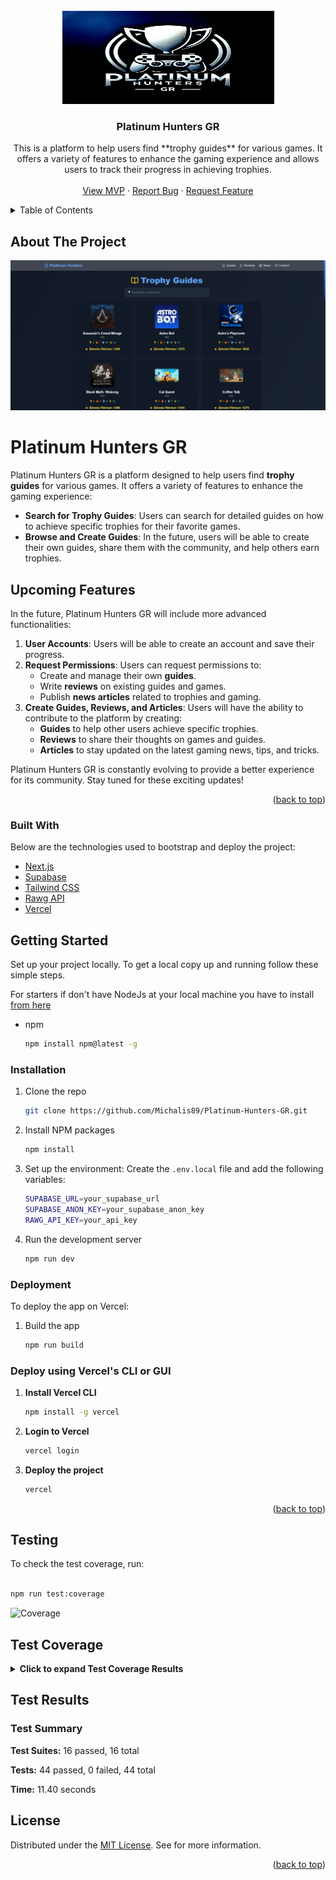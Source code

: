 <div id="top"></div>

<!-- PROJECT LOGO -->
<br />
<div align="center">
    <img src="assets/platinum-hunters-gr.png" alt="Logo" width="339" height="149">

  <h3 align="center">Platinum Hunters GR</h3>

  <p align="center">
    This is a platform to help users find **trophy guides** for various games. It offers a variety of features to enhance the gaming experience and allows users to track their progress in achieving trophies.
    <br />
    <br />
    <a href="https://platinum-hunters-gr.vercel.app/" target="_blank">View MVP</a>
    ·
    <a href="https://platinum-hunters-gr.vercel.app/pages/contact">Report Bug</a>
    ·
    <a href="https://github.com/Michalis89/Platinum-Hunters-GR/issues">Request Feature</a>
  </p>
</div>

<!-- TABLE OF CONTENTS -->
<details>
  <summary>Table of Contents</summary>
  <ol>
    <li>
      <a href="#about-the-project">About The Project</a>
      <ul>
        <li><a href="#built-with">Built With</a></li>
      </ul>
    </li>
    <li>
      <a href="#getting-started">Getting Started</a>
      <ul>
        <li><a href="#installation">Installation</a></li>
        <li><a href="#deployment">Deployment</a></li>
      </ul>
    </li>
    <li><a href="#api-usage">API</a></li>
    <li><a href="#license">License</a></li>
  </ol>
</details>

<!-- ABOUT THE PROJECT -->

## About The Project

<div id="about-the-project"></div>

[![Product Name Screen Shot][product-screenshot]](https://platinum-hunters-gr.vercel.app/pages/guide)

# Platinum Hunters GR

Platinum Hunters GR is a platform designed to help users find **trophy guides** for various games. It offers a variety of features to enhance the gaming experience:

- **Search for Trophy Guides**: Users can search for detailed guides on how to achieve specific trophies for their favorite games.
- **Browse and Create Guides**: In the future, users will be able to create their own guides, share them with the community, and help others earn trophies.

## Upcoming Features

In the future, Platinum Hunters GR will include more advanced functionalities:

1. **User Accounts**: Users will be able to create an account and save their progress.
2. **Request Permissions**: Users can request permissions to:
   - Create and manage their own **guides**.
   - Write **reviews** on existing guides and games.
   - Publish **news articles** related to trophies and gaming.
3. **Create Guides, Reviews, and Articles**: Users will have the ability to contribute to the platform by creating:
   - **Guides** to help other users achieve specific trophies.
   - **Reviews** to share their thoughts on games and guides.
   - **Articles** to stay updated on the latest gaming news, tips, and tricks.

Platinum Hunters GR is constantly evolving to provide a better experience for its community. Stay tuned for these exciting updates!

<p align="right">(<a href="#top">back to top</a>)</p>

### Built With

<div id="built-with"></div>

Below are the technologies used to bootstrap and deploy the project:

- [Next.js](https://nextjs.org/)
- [Supabase](https://supabase.io/)
- [Tailwind CSS](https://tailwindcss.com/)
- [Rawg API](https://rawg.io/apidocs)
- [Vercel](https://vercel.com/)

<!-- GETTING STARTED -->

## Getting Started

<div id="getting-started"></div>

Set up your project locally.
To get a local copy up and running follow these simple steps.

For starters if don't have NodeJs at your local machine you have to install <a href="https://nodejs.org/en/download/">from here</a>

- npm

  ```sh
  npm install npm@latest -g

  ```

### Installation

<div id="installation"></div>

1. Clone the repo

   ```sh
   git clone https://github.com/Michalis89/Platinum-Hunters-GR.git

   ```

2. Install NPM packages

   ```sh
   npm install

   ```

3. Set up the environment:
   Create the `.env.local` file and add the following variables:

   ```sh
   SUPABASE_URL=your_supabase_url
   SUPABASE_ANON_KEY=your_supabase_anon_key
   RAWG_API_KEY=your_api_key

   ```

4. Run the development server

   ```sh
   npm run dev

   ```

### Deployment

<div id="deployment"></div>

To deploy the app on Vercel:

1. Build the app

   ```sh
   npm run build

   ```

### Deploy using Vercel's CLI or GUI

1. **Install Vercel CLI**

   ```sh
   npm install -g vercel

   ```

2. **Login to Vercel**

   ```sh
   vercel login

   ```

3. **Deploy the project**

   ```sh
   vercel

   ```

  <p align="right">(<a href="#top">back to top</a>)</p>

## Testing

To check the test coverage, run:

```sh

npm run test:coverage

```

![Coverage](https://coveralls.io/repos/github/Michalis89/Platinum-Hunters-GR/badge.svg?branch=develop)

## Test Coverage


<details id="results">
  <summary><strong>Click to expand Test Coverage Results</strong></summary>
  <div>
    <table>
      <tr><th>File</th><th>% Stmts</th><th>% Branch</th><th>% Funcs</th><th>% Lines</th><th>Uncovered Line #s</th></tr>
      <tr>
        <td><strong>All files</strong></td>
        <td><span style="color: red;">14.54%</span></td>
        <td><span style="color: orange;">53.19%</span></td>
        <td><span style="color: red;">26.67%</span></td>
        <td><span style="color: red;">14.54%</span></td>
        <td>-</td>
      </tr>
<tr>
<td>src/app/layout.tsx</td>
<td><span style="color: red;">0.00%</span></td>
<td><span style="color: red;">0.00%</span></td>
<td><span style="color: red;">0.00%</span></td>
<td><span style="color: red;">0.00%</span></td>
<td>-</td>
</tr>
<tr>
<td>src/app/page.tsx</td>
<td><span style="color: green;">100.00%</span></td>
<td><span style="color: green;">100.00%</span></td>
<td><span style="color: green;">100.00%</span></td>
<td><span style="color: green;">100.00%</span></td>
<td>-</td>
</tr>
<tr>
<td>src/app/api/contact/forms/bug-report/route.ts</td>
<td><span style="color: red;">0.00%</span></td>
<td><span style="color: red;">0.00%</span></td>
<td><span style="color: red;">0.00%</span></td>
<td><span style="color: red;">0.00%</span></td>
<td>-</td>
</tr>
<tr>
<td>src/app/api/contact/forms/feature-request/route.ts</td>
<td><span style="color: red;">0.00%</span></td>
<td><span style="color: red;">0.00%</span></td>
<td><span style="color: red;">0.00%</span></td>
<td><span style="color: red;">0.00%</span></td>
<td>-</td>
</tr>
<tr>
<td>src/app/api/contact/forms/general-question/route.ts</td>
<td><span style="color: red;">0.00%</span></td>
<td><span style="color: red;">0.00%</span></td>
<td><span style="color: red;">0.00%</span></td>
<td><span style="color: red;">0.00%</span></td>
<td>-</td>
</tr>
<tr>
<td>src/app/api/contact/forms/trophy-guide/route.ts</td>
<td><span style="color: red;">0.00%</span></td>
<td><span style="color: red;">0.00%</span></td>
<td><span style="color: red;">0.00%</span></td>
<td><span style="color: red;">0.00%</span></td>
<td>-</td>
</tr>
<tr>
<td>src/app/api/game-details/[game_id]/route.ts</td>
<td><span style="color: red;">0.00%</span></td>
<td><span style="color: red;">0.00%</span></td>
<td><span style="color: red;">0.00%</span></td>
<td><span style="color: red;">0.00%</span></td>
<td>-</td>
</tr>
<tr>
<td>src/app/api/game/[id]/route.ts</td>
<td><span style="color: red;">0.00%</span></td>
<td><span style="color: red;">0.00%</span></td>
<td><span style="color: red;">0.00%</span></td>
<td><span style="color: red;">0.00%</span></td>
<td>-</td>
</tr>
<tr>
<td>src/app/api/games/route.ts</td>
<td><span style="color: red;">0.00%</span></td>
<td><span style="color: red;">0.00%</span></td>
<td><span style="color: red;">0.00%</span></td>
<td><span style="color: red;">0.00%</span></td>
<td>-</td>
</tr>
<tr>
<td>src/app/api/guides/[id]/route.ts</td>
<td><span style="color: red;">0.00%</span></td>
<td><span style="color: red;">0.00%</span></td>
<td><span style="color: red;">0.00%</span></td>
<td><span style="color: red;">0.00%</span></td>
<td>-</td>
</tr>
<tr>
<td>src/app/api/save-guide/route.ts</td>
<td><span style="color: red;">0.00%</span></td>
<td><span style="color: red;">0.00%</span></td>
<td><span style="color: red;">0.00%</span></td>
<td><span style="color: red;">0.00%</span></td>
<td>-</td>
</tr>
<tr>
<td>src/app/api/scrape/route.ts</td>
<td><span style="color: red;">0.00%</span></td>
<td><span style="color: red;">0.00%</span></td>
<td><span style="color: red;">0.00%</span></td>
<td><span style="color: red;">0.00%</span></td>
<td>-</td>
</tr>
<tr>
<td>src/app/api/update-game-info/[id]/route.ts</td>
<td><span style="color: red;">0.00%</span></td>
<td><span style="color: red;">0.00%</span></td>
<td><span style="color: red;">0.00%</span></td>
<td><span style="color: red;">0.00%</span></td>
<td>-</td>
</tr>
<tr>
<td>src/app/api/update-guide/[id]/route.ts</td>
<td><span style="color: red;">0.00%</span></td>
<td><span style="color: red;">0.00%</span></td>
<td><span style="color: red;">0.00%</span></td>
<td><span style="color: red;">0.00%</span></td>
<td>-</td>
</tr>
<tr>
<td>src/app/components/Navbar.tsx</td>
<td><span style="color: green;">100.00%</span></td>
<td><span style="color: green;">100.00%</span></td>
<td><span style="color: orange;">66.67%</span></td>
<td><span style="color: green;">100.00%</span></td>
<td>-</td>
</tr>
<tr>
<td>src/app/components/NavbarWrapper.tsx</td>
<td><span style="color: green;">100.00%</span></td>
<td><span style="color: green;">100.00%</span></td>
<td><span style="color: green;">100.00%</span></td>
<td><span style="color: green;">100.00%</span></td>
<td>-</td>
</tr>
<tr>
<td>src/app/components/contact/BugReportForm.tsx</td>
<td><span style="color: red;">0.00%</span></td>
<td><span style="color: red;">0.00%</span></td>
<td><span style="color: red;">0.00%</span></td>
<td><span style="color: red;">0.00%</span></td>
<td>-</td>
</tr>
<tr>
<td>src/app/components/contact/FeatureRequestForm.tsx</td>
<td><span style="color: red;">0.00%</span></td>
<td><span style="color: red;">0.00%</span></td>
<td><span style="color: red;">0.00%</span></td>
<td><span style="color: red;">0.00%</span></td>
<td>-</td>
</tr>
<tr>
<td>src/app/components/contact/GeneralQuestionForm.tsx</td>
<td><span style="color: red;">0.00%</span></td>
<td><span style="color: red;">0.00%</span></td>
<td><span style="color: red;">0.00%</span></td>
<td><span style="color: red;">0.00%</span></td>
<td>-</td>
</tr>
<tr>
<td>src/app/components/contact/NewGuideForm.tsx</td>
<td><span style="color: red;">0.00%</span></td>
<td><span style="color: red;">0.00%</span></td>
<td><span style="color: red;">0.00%</span></td>
<td><span style="color: red;">0.00%</span></td>
<td>-</td>
</tr>
<tr>
<td>src/app/components/contact/SupportForm.tsx</td>
<td><span style="color: red;">0.00%</span></td>
<td><span style="color: red;">0.00%</span></td>
<td><span style="color: red;">0.00%</span></td>
<td><span style="color: red;">0.00%</span></td>
<td>-</td>
</tr>
<tr>
<td>src/app/components/game-details/EditGuideButton.tsx</td>
<td><span style="color: red;">0.00%</span></td>
<td><span style="color: red;">0.00%</span></td>
<td><span style="color: red;">0.00%</span></td>
<td><span style="color: red;">0.00%</span></td>
<td>-</td>
</tr>
<tr>
<td>src/app/components/game-details/GameDetailsInfo.tsx</td>
<td><span style="color: red;">0.00%</span></td>
<td><span style="color: red;">0.00%</span></td>
<td><span style="color: red;">0.00%</span></td>
<td><span style="color: red;">0.00%</span></td>
<td>-</td>
</tr>
<tr>
<td>src/app/components/game-details/GamePlatforms.tsx</td>
<td><span style="color: red;">0.00%</span></td>
<td><span style="color: red;">0.00%</span></td>
<td><span style="color: red;">0.00%</span></td>
<td><span style="color: red;">0.00%</span></td>
<td>-</td>
</tr>
<tr>
<td>src/app/components/game-details/GuideStats.tsx</td>
<td><span style="color: red;">0.00%</span></td>
<td><span style="color: red;">0.00%</span></td>
<td><span style="color: red;">0.00%</span></td>
<td><span style="color: red;">0.00%</span></td>
<td>-</td>
</tr>
<tr>
<td>src/app/components/game-details/TrophyGuides.tsx</td>
<td><span style="color: red;">0.00%</span></td>
<td><span style="color: red;">0.00%</span></td>
<td><span style="color: red;">0.00%</span></td>
<td><span style="color: red;">0.00%</span></td>
<td>-</td>
</tr>
<tr>
<td>src/app/components/game-details/TrophyStats.tsx</td>
<td><span style="color: red;">0.00%</span></td>
<td><span style="color: red;">0.00%</span></td>
<td><span style="color: red;">0.00%</span></td>
<td><span style="color: red;">0.00%</span></td>
<td>-</td>
</tr>
<tr>
<td>src/app/components/game-details/UpdateGameInfoButton.tsx</td>
<td><span style="color: red;">0.00%</span></td>
<td><span style="color: red;">0.00%</span></td>
<td><span style="color: red;">0.00%</span></td>
<td><span style="color: red;">0.00%</span></td>
<td>-</td>
</tr>
<tr>
<td>src/app/components/guides/GameCard.tsx</td>
<td><span style="color: green;">100.00%</span></td>
<td><span style="color: green;">100.00%</span></td>
<td><span style="color: green;">100.00%</span></td>
<td><span style="color: green;">100.00%</span></td>
<td>-</td>
</tr>
<tr>
<td>src/app/components/guides/GameGrid.tsx</td>
<td><span style="color: green;">100.00%</span></td>
<td><span style="color: green;">100.00%</span></td>
<td><span style="color: green;">100.00%</span></td>
<td><span style="color: green;">100.00%</span></td>
<td>-</td>
</tr>
<tr>
<td>src/app/components/guides/SearchBar.tsx</td>
<td><span style="color: green;">100.00%</span></td>
<td><span style="color: green;">100.00%</span></td>
<td><span style="color: green;">100.00%</span></td>
<td><span style="color: green;">100.00%</span></td>
<td>-</td>
</tr>
<tr>
<td>src/app/components/ui/AlertMessage.tsx</td>
<td><span style="color: green;">100.00%</span></td>
<td><span style="color: green;">100.00%</span></td>
<td><span style="color: green;">100.00%</span></td>
<td><span style="color: green;">100.00%</span></td>
<td>-</td>
</tr>
<tr>
<td>src/app/components/ui/Badge.tsx</td>
<td><span style="color: red;">0.00%</span></td>
<td><span style="color: red;">0.00%</span></td>
<td><span style="color: red;">0.00%</span></td>
<td><span style="color: red;">0.00%</span></td>
<td>-</td>
</tr>
<tr>
<td>src/app/components/ui/Button.tsx</td>
<td><span style="color: red;">0.00%</span></td>
<td><span style="color: red;">0.00%</span></td>
<td><span style="color: red;">0.00%</span></td>
<td><span style="color: red;">0.00%</span></td>
<td>-</td>
</tr>
<tr>
<td>src/app/components/ui/Card.tsx</td>
<td><span style="color: red;">0.00%</span></td>
<td><span style="color: red;">0.00%</span></td>
<td><span style="color: red;">0.00%</span></td>
<td><span style="color: red;">0.00%</span></td>
<td>-</td>
</tr>
<tr>
<td>src/app/components/ui/Dropdown.tsx</td>
<td><span style="color: red;">0.00%</span></td>
<td><span style="color: red;">0.00%</span></td>
<td><span style="color: red;">0.00%</span></td>
<td><span style="color: red;">0.00%</span></td>
<td>-</td>
</tr>
<tr>
<td>src/app/components/ui/FormErrorMessage.tsx</td>
<td><span style="color: red;">0.00%</span></td>
<td><span style="color: red;">0.00%</span></td>
<td><span style="color: red;">0.00%</span></td>
<td><span style="color: red;">0.00%</span></td>
<td>-</td>
</tr>
<tr>
<td>src/app/components/ui/Input.tsx</td>
<td><span style="color: red;">0.00%</span></td>
<td><span style="color: red;">0.00%</span></td>
<td><span style="color: red;">0.00%</span></td>
<td><span style="color: red;">0.00%</span></td>
<td>-</td>
</tr>
<tr>
<td>src/app/components/ui/Skeleton.tsx</td>
<td><span style="color: green;">100.00%</span></td>
<td><span style="color: green;">100.00%</span></td>
<td><span style="color: green;">100.00%</span></td>
<td><span style="color: green;">100.00%</span></td>
<td>-</td>
</tr>
<tr>
<td>src/app/components/ui/UnderConstruction.tsx</td>
<td><span style="color: green;">97.10%</span></td>
<td><span style="color: green;">80.00%</span></td>
<td><span style="color: green;">100.00%</span></td>
<td><span style="color: green;">97.10%</span></td>
<td>-</td>
</tr>
<tr>
<td>src/app/pages/contact/page.tsx</td>
<td><span style="color: red;">0.00%</span></td>
<td><span style="color: red;">0.00%</span></td>
<td><span style="color: red;">0.00%</span></td>
<td><span style="color: red;">0.00%</span></td>
<td>-</td>
</tr>
<tr>
<td>src/app/pages/edit-guide/[id]/page.tsx</td>
<td><span style="color: red;">0.00%</span></td>
<td><span style="color: red;">0.00%</span></td>
<td><span style="color: red;">0.00%</span></td>
<td><span style="color: red;">0.00%</span></td>
<td>-</td>
</tr>
<tr>
<td>src/app/pages/guide/page.tsx</td>
<td><span style="color: green;">100.00%</span></td>
<td><span style="color: green;">100.00%</span></td>
<td><span style="color: green;">100.00%</span></td>
<td><span style="color: green;">100.00%</span></td>
<td>-</td>
</tr>
<tr>
<td>src/app/pages/guide/[slug]/page.tsx</td>
<td><span style="color: red;">0.00%</span></td>
<td><span style="color: red;">0.00%</span></td>
<td><span style="color: red;">0.00%</span></td>
<td><span style="color: red;">0.00%</span></td>
<td>-</td>
</tr>
<tr>
<td>src/app/pages/news/page.tsx</td>
<td><span style="color: red;">0.00%</span></td>
<td><span style="color: red;">0.00%</span></td>
<td><span style="color: red;">0.00%</span></td>
<td><span style="color: red;">0.00%</span></td>
<td>-</td>
</tr>
<tr>
<td>src/app/pages/reviews/page.tsx</td>
<td><span style="color: red;">0.00%</span></td>
<td><span style="color: red;">0.00%</span></td>
<td><span style="color: red;">0.00%</span></td>
<td><span style="color: red;">0.00%</span></td>
<td>-</td>
</tr>
<tr>
<td>src/app/pages/scraper/page.tsx</td>
<td><span style="color: red;">0.00%</span></td>
<td><span style="color: red;">0.00%</span></td>
<td><span style="color: red;">0.00%</span></td>
<td><span style="color: red;">0.00%</span></td>
<td>-</td>
</tr>
<tr>
<td>src/lib/db.ts</td>
<td><span style="color: red;">0.00%</span></td>
<td><span style="color: red;">0.00%</span></td>
<td><span style="color: red;">0.00%</span></td>
<td><span style="color: red;">0.00%</span></td>
<td>-</td>
</tr>
<tr>
<td>src/lib/scraper/index.ts</td>
<td><span style="color: red;">0.00%</span></td>
<td><span style="color: red;">0.00%</span></td>
<td><span style="color: red;">0.00%</span></td>
<td><span style="color: red;">0.00%</span></td>
<td>-</td>
</tr>
<tr>
<td>src/lib/scraper/selectors.ts</td>
<td><span style="color: red;">0.00%</span></td>
<td><span style="color: red;">0.00%</span></td>
<td><span style="color: red;">0.00%</span></td>
<td><span style="color: red;">0.00%</span></td>
<td>-</td>
</tr>
<tr>
<td>src/lib/scraper/utils.ts</td>
<td><span style="color: red;">0.00%</span></td>
<td><span style="color: red;">0.00%</span></td>
<td><span style="color: red;">0.00%</span></td>
<td><span style="color: red;">0.00%</span></td>
<td>-</td>
</tr>
<tr>
<td>src/mocks/handlers.ts</td>
<td><span style="color: green;">92.00%</span></td>
<td><span style="color: green;">100.00%</span></td>
<td><span style="color: red;">0.00%</span></td>
<td><span style="color: green;">92.00%</span></td>
<td>-</td>
</tr>
<tr>
<td>src/mocks/server.ts</td>
<td><span style="color: green;">100.00%</span></td>
<td><span style="color: green;">100.00%</span></td>
<td><span style="color: red;">0.00%</span></td>
<td><span style="color: green;">100.00%</span></td>
<td>-</td>
</tr>
<tr>
<td>src/types/forms.ts</td>
<td><span style="color: red;">0.00%</span></td>
<td><span style="color: red;">0.00%</span></td>
<td><span style="color: red;">0.00%</span></td>
<td><span style="color: red;">0.00%</span></td>
<td>-</td>
</tr>
<tr>
<td>src/types/interfaces.ts</td>
<td><span style="color: red;">0.00%</span></td>
<td><span style="color: red;">0.00%</span></td>
<td><span style="color: red;">0.00%</span></td>
<td><span style="color: red;">0.00%</span></td>
<td>-</td>
</tr>
    </table>
  </div>
</details>

## Test Results


<div id="jest-results">
<h3>Test Summary</h3>
<p><strong>Test Suites:</strong> 16 passed, 16 total</p>
<p><strong>Tests:</strong> 44 passed, 0 failed, 44 total</p>
<p><strong>Time:</strong> 11.40 seconds</p>
</div>


## License

Distributed under the [MIT License](./LICENSE.txt). See for more information.

<p align="right">(<a href="#top">back to top</a>)</p>

[product-screenshot]: assets/screenshot.png

